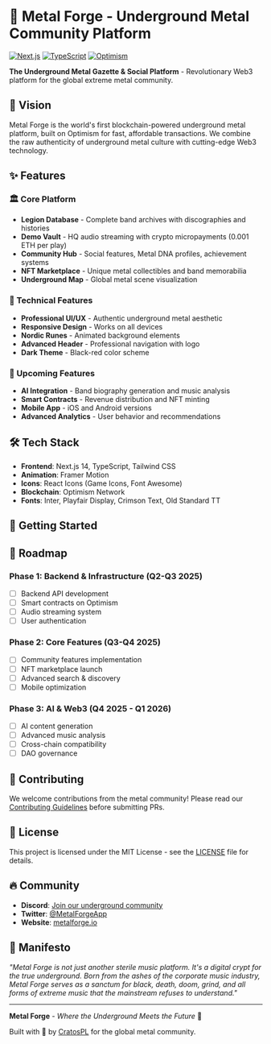 # 🤘 Metal Forge - Underground Metal Community Platform

[![Next.js](https://img.shields.io/badge/Next.js-14-black?style=for-the-badge&logo=next.js)](https://nextjs.org)
[![TypeScript](https://img.shields.io/badge/TypeScript-5.0-blue?style=for-the-badge&logo=typescript)](https://typescriptlang.org)
[![Optimism](https://img.shields.io/badge/Optimism-Blockchain-red?style=for-the-badge&logo=ethereum)](https://optimism.io)

**The Underground Metal Gazette & Social Platform** - Revolutionary Web3 platform for the global extreme metal community.

## 🎯 Vision

Metal Forge is the world's first blockchain-powered underground metal platform, built on Optimism for fast, affordable transactions. We combine the raw authenticity of underground metal culture with cutting-edge Web3 technology.

## ✨ Features

### 🏛️ Core Platform
- **Legion Database** - Complete band archives with discographies and histories
- **Demo Vault** - HQ audio streaming with crypto micropayments (0.001 ETH per play)
- **Community Hub** - Social features, Metal DNA profiles, achievement systems
- **NFT Marketplace** - Unique metal collectibles and band memorabilia
- **Underground Map** - Global metal scene visualization

### 🎨 Technical Features
- **Professional UI/UX** - Authentic underground metal aesthetic
- **Responsive Design** - Works on all devices
- **Nordic Runes** - Animated background elements
- **Advanced Header** - Professional navigation with logo
- **Dark Theme** - Black-red color scheme

### 🔮 Upcoming Features
- **AI Integration** - Band biography generation and music analysis
- **Smart Contracts** - Revenue distribution and NFT minting
- **Mobile App** - iOS and Android versions
- **Advanced Analytics** - User behavior and recommendations

## 🛠 Tech Stack

- **Frontend**: Next.js 14, TypeScript, Tailwind CSS
- **Animation**: Framer Motion
- **Icons**: React Icons (Game Icons, Font Awesome)
- **Blockchain**: Optimism Network
- **Fonts**: Inter, Playfair Display, Crimson Text, Old Standard TT

## 🚀 Getting Started




## 🎯 Roadmap

### Phase 1: Backend & Infrastructure (Q2-Q3 2025)
- [ ] Backend API development
- [ ] Smart contracts on Optimism
- [ ] Audio streaming system
- [ ] User authentication

### Phase 2: Core Features (Q3-Q4 2025)
- [ ] Community features implementation
- [ ] NFT marketplace launch
- [ ] Advanced search & discovery
- [ ] Mobile optimization

### Phase 3: AI & Web3 (Q4 2025 - Q1 2026)
- [ ] AI content generation
- [ ] Advanced music analysis
- [ ] Cross-chain compatibility
- [ ] DAO governance

## 🤝 Contributing

We welcome contributions from the metal community! Please read our [Contributing Guidelines](CONTRIBUTING.md) before submitting PRs.

## 📜 License

This project is licensed under the MIT License - see the [LICENSE](LICENSE) file for details.

## 🔥 Community

- **Discord**: [Join our underground community](https://discord.gg/metalforge)
- **Twitter**: [@MetalForgeApp](https://twitter.com/MetalForgeApp)
- **Website**: [metalforge.io](https://metalforge.io)

## 🎵 Manifesto

*"Metal Forge is not just another sterile music platform. It's a digital crypt for the true underground. Born from the ashes of the corporate music industry, Metal Forge serves as a sanctum for black, death, doom, grind, and all forms of extreme music that the mainstream refuses to understand."*

---

**Metal Forge** - *Where the Underground Meets the Future* 🤘

Built with 🖤 by [CratosPL](https://github.com/CratosPL) for the global metal community.
